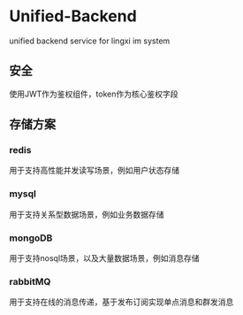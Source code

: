 # Unified-Backend

unified backend service for lingxi im system


## 安全
使用JWT作为鉴权组件，token作为核心鉴权字段

## 存储方案
### redis
用于支持高性能并发读写场景，例如用户状态存储
### mysql
用于支持关系型数据场景，例如业务数据存储
### mongoDB
用于支持nosql场景，以及大量数据场景，例如消息存储
### rabbitMQ
用于支持在线的消息传递，基于发布订阅实现单点消息和群发消息
### 


